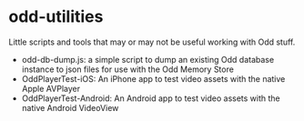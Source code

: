 # odd-utilities

Little scripts and tools that may or may not be useful working with Odd stuff.

- odd-db-dump.js: a simple script to dump an existing Odd database instance to json files for use with the Odd Memory Store
- OddPlayerTest-iOS: An iPhone app to test video assets with the native Apple AVPlayer
- OddPlayerTest-Android: An Android app to test video assets with the native Android VideoView